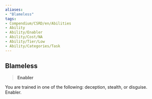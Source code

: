 ```yaml
---
aliases:
- "Blameless"
tags:
- Compendium/CSRD/en/Abilities
- Ability
- Ability/Enabler
- Ability/Cost/NA
- Ability/Tier/Low
- Ability/Categories/Task
---
```


  
## Blameless  
>**Enabler**
  
You are trained in one of the following: deception, stealth, or disguise. Enabler.